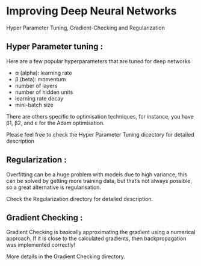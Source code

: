 # Improving Deep Neural Networks
Hyper Parameter Tuning, Gradient-Checking and Regularization
## Hyper Parameter tuning : 
Here are a few popular hyperparameters that are tuned for deep networks

- α (alpha): learning rate
- β (beta): momentum
- number of layers
- number of hidden units
- learning rate decay
- mini-batch size

There are others specific to optimisation techniques, for instance, you have β1, β2, and ε for the Adam optimisation.

Please feel free to check the Hyper Parameter Tuning dicectory for detailed description

## Regularization : 
Overfitting can be a huge problem with models due to high variance, this can be solved by getting more training data, but that’s not always possible, so a great alternative is regularisation. 

Check the Regularization directory for detailed description.

## Gradient Checking : 
Gradient Checking is basically approximating the gradient using a numerical approach. If it is close to the calculated gradients, then backpropagation was implemented correctly! 

More details in the Gradient Checking directory.
